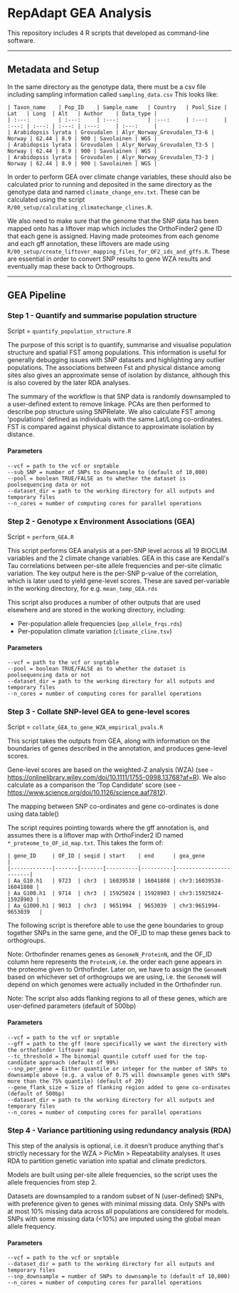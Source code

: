 # RepAdapt GEA Analysis
This repository includes 4 R scripts that developed as command-line software.

---

## Metadata and Setup
In the same directory as the genotype data, there must be a csv file including sampling information called `sampling_data.csv`
This looks like:
```
| Taxon_name    | Pop_ID    | Sample_name   | Country   | Pool_Size | Lat   | Long  | Alt   | Author    | Data_type |
| :---:         | :---:     | :---:         | :---:     | :---:     | :---: | :---: | :---: | :---:     | :---:     |
| Arabidopsis lyrata | Grovudalen | Alyr_Norway_Grovudalen_T3-6 | Norway | 62.44 | 8.9 | 900 | Savolainen | WGS |
| Arabidopsis lyrata | Grovudalen | Alyr_Norway_Grovudalen_T3-5 | Norway | 62.44 | 8.9 | 900 | Savolainen | WGS |
| Arabidopsis lyrata | Grovudalen | Alyr_Norway_Grovudalen_T3-3	| Norway | 62.44 | 8.9 | 900 | Savolainen | WGS |
```

In order to perform GEA over climate change variables, these should also be calculated prior to running and deposited in the same directory as the genotype data and named `climate_change_env.txt`. These can be calculated using the script `R/00_setup/calculating_climatechange_clines.R`.

We also need to make sure that the genome that the SNP data has been mapped onto has a liftover map which includes the OrthoFinder2 gene ID that each gene is assigned.
Having made proteomes from each genome and each gff annotation, these liftovers are made using `R/00_setup/create_liftover_mapping_files_for_OF2_ids_and_gffs.R`.
These are essential in order to convert SNP results to gene WZA results and eventually map these back to Orthogroups.

---

## GEA Pipeline
### Step 1 - Quantify and summarise population structure
Script = `quantify_population_structure.R`

The purpose of this script is to quantify, summarise and visualise population structure and spatial FST among populations.
This information is useful for generally debugging issues with SNP datasets and highlighting any outlier populations.
The associations between Fst and physical distance among sites also gives an approximate sense of isolation by distance, although this is also covered by the later RDA analyses.

The summary of the workflow is that SNP data is randomly downsampled to a user-defined extent to remove linkage.
PCAs are then performed to describe pop structure using SNPRelate.
We also calculate FST among 'populations' defined as individuals with the same Lat/Long co-ordinates.
FST is compared against physical distance to approximate isolation by distance.

#### Parameters
```
--vcf = path to the vcf or snptable
--sub_SNP = number of SNPs to downsample to (default of 10,000)
--pool = boolean TRUE/FALSE as to whether the dataset is poolsequencing data or not
--dataset_dir = path to the working directory for all outputs and temporary files
--n_cores = number of computing cores for parallel operations
```

### Step 2 - Genotype x Environment Associations (GEA)
Script = `perform_GEA.R`

This script performs GEA analysis at a per-SNP level across all 19 BIOCLIM variables and the 2 climate change variables.
GEA in this case are Kendall's Tau correlations between per-site allele frequencies and per-site climatic variation.
The key output here is the per-SNP p-value of the correlation, which is later used to yield gene-level scores.
These are saved per-variable in the working directory, for e.g. `mean_temp_GEA.rds`

This script also produces a number of other outputs that are used elsewhere and are stored in the working directory, including:
 * Per-population allele frequencies (`pop_allele_frqs.rds`)
 * Per-population climate variation (`climate_cline.tsv`)

#### Parameters
```
--vcf = path to the vcf or snptable
--pool = boolean TRUE/FALSE as to whether the dataset is poolsequencing data or not
--dataset_dir = path to the working directory for all outputs and temporary files
--n_cores = number of computing cores for parallel operations
```

### Step 3 - Collate SNP-level GEA to gene-level scores
Script = `collate_GEA_to_gene_WZA_empirical_pvals.R`

This script takes the outputs from GEA, along with information on the boundaries of genes described in the annotation, and produces gene-level scores.

Gene-level scores are based on the weighted-Z analysis (WZA) (see - https://onlinelibrary.wiley.com/doi/10.1111/1755-0998.13768?af=R).
We also calculate as a comparison the 'Top Candidate' score (see - https://www.science.org/doi/10.1126/science.aaf7812).

The mapping between SNP co-ordinates and gene co-ordinates is done using data.table()

The script requires pointing towards where the gff annotation is, and assumes there is a liftover map with OrthoFinder2 ID named `*_proteome_to_OF_id_map.txt`.
This takes the form of:
```
| gene_ID     | OF_ID | seqid | start    | end      | gea_gene               |
|-------------|-------|-------|----------|----------|------------------------|
| Aa_G10.h1   | 9723  | chr3  | 16039538 | 16041808 | chr3:16039538-16041808 |
| Aa_G100.h1  | 9714  | chr3  | 15925024 | 15928903 | chr3:15925024-15928903 |
| Aa_G1000.h1 | 9013  | chr3  | 9651994  | 9653039  | chr3:9651994-9653039   |
```
The following script is therefore able to use the gene boundaries to group together SNPs in the same gene, and the OF_ID to map these genes back to orthogroups.

Note: Orthofinder renames genes as `GenomeN_ProteinN`, and the OF_ID column here represents the `ProteinN`, i.e. the order each gene appears in the proteome given to Orthofinder. Later on, we have to assign the `GenomeN` based on whichever set of orthogroups we are using, i.e. the `GenomeN` will depend on which genomes were actually included in the Orthofinder run.

Note: The script also adds flanking regions to all of these genes, which are user-defined parameters (default of 500bp)

#### Parameters
```
--vcf = path to the vcf or snptable
--gff = path to the gff (more specifically we want the directory with the orthofinder liftover map)
--tc_threshold = The binomial quantile cutoff used for the top-candidate approach (default of 99%)
--snp_per_gene = Either quantile or integer for the number of SNPs to downsample above (e.g. a value of 0.75 will downsample genes with SNPs more than the 75% quantile) (default of 20)
--gene_flank_size = Size of flanking region added to gene co-ordinates (default of 500bp)
--dataset_dir = path to the working directory for all outputs and temporary files
--n_cores = number of computing cores for parallel operations
```

### Step 4 - Variance partitioning using redundancy analysis (RDA)
This step of the analysis is optional, i.e. it doesn't produce anything that's strictly necessary for the WZA > PicMin > Repeatability analyses.
It uses RDA to partition genetic variation into spatial and climate predictors.

Models are built using per-site allele frequencies, so the script uses the allele frequencies from step 2.

Datasets are downsampled to a random subset of N (user-defined) SNPs, with preference given to genes with minimal missing data.
Only SNPs with at most 10% missing data across all populations are considered for models.
SNPs with some missing data (<10%) are imputed using the global mean allele frequency.

#### Parameters
```
--vcf = path to the vcf or snptable
--dataset_dir = path to the working directory for all outputs and temporary files
--snp_downsample = number of SNPs to downsample to (default of 10,000)
--n_cores = number of computing cores for parallel operations
```